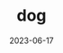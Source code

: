 ---
title: "dog"
cc-type: mammal
date: 2023-06-17
hashtag: dog
tags:
  - mammal
  - animal
type-of:
  - mammal
---